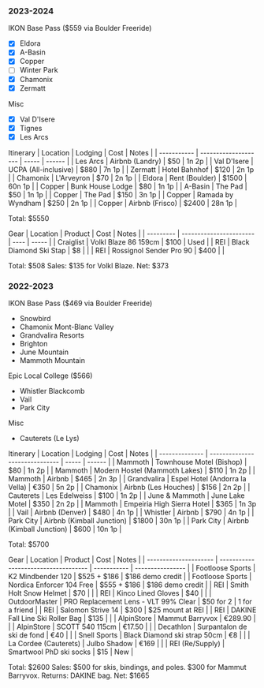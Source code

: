 ### 2023-2024

IKON Base Pass ($559 via Boulder Freeride)
- [x] Eldora
- [x] A-Basin
- [x] Copper
- [ ] Winter Park
- [x] Chamonix
- [x] Zermatt

Misc
- [x] Val D'Isere
- [x] Tignes
- [x] Les Arcs

Itinerary
| Location    | Lodging              | Cost  | Notes  |
| ----------- | -------------------- | ----- | ------ |
| Les Arcs    | Airbnb (Landry)      | $50   | 1n 2p  |
| Val D'Isere | UCPA (All-inclusive) | $880  | 7n 1p  |
| Zermatt     | Hotel Bahnhof        | $120  | 2n 1p  |
| Chamonix    | L'Arveyron           | $70   | 2n 1p  |
| Eldora      | Rent (Boulder)       | $1500 | 60n 1p |
| Copper      | Bunk House Lodge     | $80   | 1n 1p  |
| A-Basin     | The Pad              | $50   | 1n 1p  |
| Copper      | The Pad              | $150  | 3n 1p  |
| Copper      | Ramada by Wyndham    | $250  | 2n 1p  |
| Copper      | Airbnb (Frisco)      | $2400 | 28n 1p |

Total: $5550

Gear
| Location  | Product                 | Cost | Notes |
| --------- | ----------------------- | ---- | ----- |
| Craiglist | Volkl Blaze 86 159cm    | $100 | Used  |
| REI       | Black Diamond Ski Stap  | $8   |       |
| REI       | Rossignol Sender Pro 90 | $400 |       |

Total: $508
Sales: $135 for Volkl Blaze.
Net: $373

### 2022-2023

IKON Base Pass ($469 via Boulder Freeride)
- Snowbird
- Chamonix Mont-Blanc Valley
- Grandvalira Resorts
- Brighton
- June Mountain 
- Mammoth Mountain

Epic Local College ($566)
- Whistler Blackcomb
- Vail
- Park City

Misc
- Cauterets (Le Lys)

Itinerary
| Location       | Lodging                        | Cost  | Notes  |
| -------------- | ------------------------------ | ----- | ------ |
| Mammoth        | Townhouse Motel (Bishop)       | $80   | 1n 2p  |
| Mammoth        | Modern Hostel (Mammoth Lakes)  | $110  | 1n 2p  |
| Mammoth        | Airbnb                         | $465  | 2n 3p  |
| Grandvalira    | Espel Hotel (Andorra la Vella) | €350  | 5n 2p  |
| Chamonix       | Airbnb (Les Houches)           | $156  | 2n 2p  |
| Cauterets      | Les Edelweiss                  | $100  | 1n 2p  |
| June & Mammoth | June Lake Motel                | $350  | 2n 2p  |
| Mammoth        | Empeiria High Sierra Hotel     | $365  | 1n 3p  |
| Vail           | Airbnb (Denver)                | $480  | 4n 1p  |
| Whistler       | Airbnb                         | $790  | 4n 1p  |
| Park City      | Airbnb (Kimball Junction)      | $1800 | 30n 1p |
| Park City      | Airbnb (Kimball Junction)      | $600  | 10n 1p |

Total: $5700

Gear
| Location              | Product                              | Cost        | Notes            |
| --------------------- | ------------------------------------ | ----------- | ---------------- |
| Footloose Sports      | K2 Mindbender 120                    | $525 + $186 | $186 demo credit |
| Footloose Sports      | Nordica Enforcer 104 Free            | $555 + $186 | $186 demo credit |
| REI                   | Smith Holt Snow Helmet               | $70         |                  |
| REI                   | Kinco Lined Gloves                   | $40         |                  |
| OutdoorMaster         | PRO Replacement Lens - VLT 99% Clear | $50 for 2   | 1 for a friend   |
| REI                   | Salomon Strive 14                    | $300        | $25 mount at REI |
| REI                   | DAKINE Fall Line Ski Roller Bag      | $135        |                  |
| AlpinStore            | Mammut Barryvox                      | €289.90     |                  |
| AlpinStore            | SCOTT 540 115cm                      | €17.50      |                  |
| Decathlon             | Surpantalon de ski de fond           | €40         |                  |
| Snell Sports          | Black Diamond ski strap 50cm         | €8          |                  |
| La Cordee (Cauterets) | Julbo Shadow                         | €169        |                  |
| REI (Re/Supply)       | Smartwool PhD ski socks              | $15         | New              |

Total: $2600
Sales: $500 for skis, bindings, and poles. $300 for Mammut Barryvox.
Returns: DAKINE bag.
Net: $1665